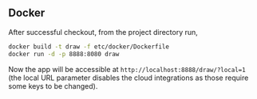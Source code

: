 Docker
------
After successful checkout, from the project directory run,

```bash
docker build -t draw -f etc/docker/Dockerfile
docker run -d -p 8888:8080 draw
```
Now the app will be accessible at `http://localhost:8888/draw/?local=1` (the local URL parameter disables
the cloud integrations as those require some keys to be changed).
